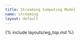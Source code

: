 ```yaml
---
title: Streaming Computing Model
name: streaming
layout: default
---
```


{% include layouts/wg_top.md %}